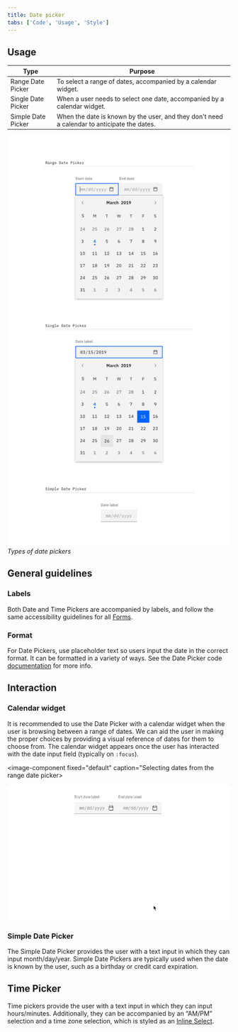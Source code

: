 ```yaml
---
title: Date picker
tabs: ['Code', 'Usage', 'Style']
---
```


## Usage

| Type               | Purpose                                                                                     |
| ------------------ | ------------------------------------------------------------------------------------------- |
| Range Date Picker  | To select a range of dates, accompanied by a calendar widget.                               |
| Single Date Picker | When a user needs to select one date, accompanied by a calendar widget.                     |
| Simple Date Picker | When the date is known by the user, and they don't need a calendar to anticipate the dates. |


![range, single, and simple date pickers](images/date-picker-usage-1.png)
_Types of date pickers_

## General guidelines

### Labels

Both Date and Time Pickers are accompanied by labels, and follow the same accessibility guidelines for all [Forms](/components/form).

### Format

For Date Pickers, use placeholder text so users input the date in the correct format. It can be formatted in a variety of ways. See the Date Picker code [documentation](https://github.com/ibm/carbon-components/tree/master/src/components/date-picker) for more info.

## Interaction

### Calendar widget

It is recommended to use the Date Picker with a calendar widget when the user is browsing between a range of dates. We can aid the user in making the proper choices by providing a visual reference of dates for them to choose from. The calendar widget appears once the user has interacted with the date input field (typically on `:focus`).

<image-component fixed="default" caption="Selecting dates from the range date picker>

![example of date picker](images/date-picker-usage-animation-1.gif)

</image-component>

### Simple Date Picker

The Simple Date Picker provides the user with a text input in which they can input month/day/year. Simple Date Pickers are typically used when the date is known by the user, such as a birthday or credit card expiration.

## Time Picker

Time pickers provide the user with a text input in which they can input hours/minutes. Additionally, they can be accompanied by an “AM/PM” selection and a time zone selection, which is styled as an [Inline Select](/components/select).
